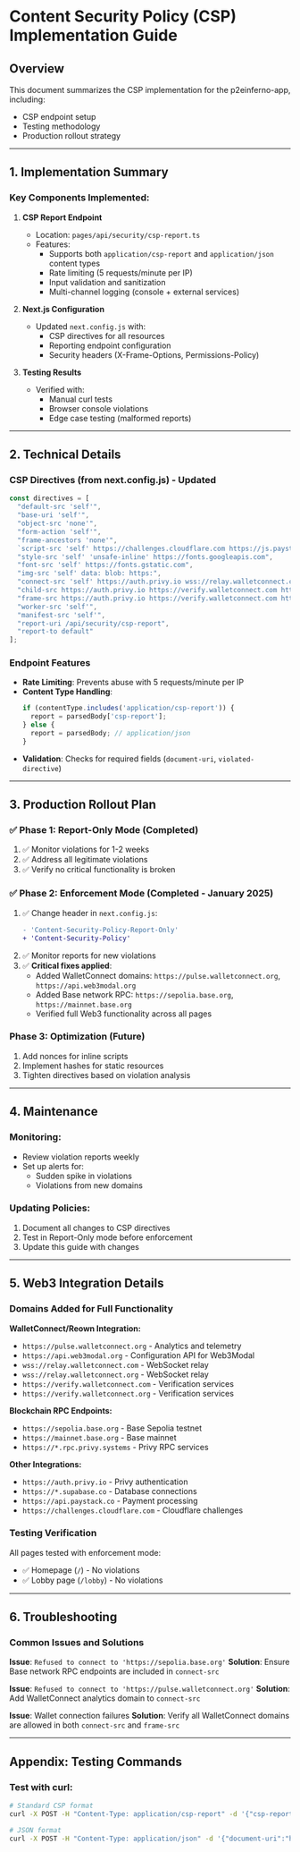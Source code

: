 # Content Security Policy (CSP) Implementation Guide

## Overview
This document summarizes the CSP implementation for the p2einferno-app, including:
- CSP endpoint setup
- Testing methodology
- Production rollout strategy

---

## 1. Implementation Summary

### Key Components Implemented:
1. **CSP Report Endpoint**
   - Location: `pages/api/security/csp-report.ts`
   - Features:
     - Supports both `application/csp-report` and `application/json` content types
     - Rate limiting (5 requests/minute per IP)
     - Input validation and sanitization
     - Multi-channel logging (console + external services)

2. **Next.js Configuration**
   - Updated `next.config.js` with:
     - CSP directives for all resources
     - Reporting endpoint configuration
     - Security headers (X-Frame-Options, Permissions-Policy)

3. **Testing Results**
   - Verified with:
     - Manual curl tests
     - Browser console violations
     - Edge case testing (malformed reports)

---

## 2. Technical Details

### CSP Directives (from next.config.js) - Updated
```javascript
const directives = [
  "default-src 'self'",
  "base-uri 'self'",
  "object-src 'none'",
  "form-action 'self'",
  "frame-ancestors 'none'",
  `script-src 'self' https://challenges.cloudflare.com https://js.paystack.co${process.env.NODE_ENV === 'development' ? " 'unsafe-eval'" : ""}`,
  "style-src 'self' 'unsafe-inline' https://fonts.googleapis.com",
  "font-src 'self' https://fonts.gstatic.com",
  "img-src 'self' data: blob: https:",
  "connect-src 'self' https://auth.privy.io wss://relay.walletconnect.com wss://relay.walletconnect.org wss://www.walletlink.org https://*.rpc.privy.systems https://explorer-api.walletconnect.com https://*.supabase.co https://api.paystack.co https://pulse.walletconnect.org https://api.web3modal.org https://sepolia.base.org https://mainnet.base.org",
  "child-src https://auth.privy.io https://verify.walletconnect.com https://verify.walletconnect.org",
  "frame-src https://auth.privy.io https://verify.walletconnect.com https://verify.walletconnect.org https://challenges.cloudflare.com https://checkout.paystack.com https://js.paystack.co https://*.paystack.com",
  "worker-src 'self'",
  "manifest-src 'self'",
  "report-uri /api/security/csp-report",
  "report-to default"
];
```

### Endpoint Features
- **Rate Limiting**: Prevents abuse with 5 requests/minute per IP
- **Content Type Handling**:
  ```typescript
  if (contentType.includes('application/csp-report')) {
    report = parsedBody['csp-report'];
  } else {
    report = parsedBody; // application/json
  }
  ```
- **Validation**: Checks for required fields (`document-uri`, `violated-directive`)

---

## 3. Production Rollout Plan

### ✅ Phase 1: Report-Only Mode (Completed)
1. ✅ Monitor violations for 1-2 weeks
2. ✅ Address all legitimate violations
3. ✅ Verify no critical functionality is broken

### ✅ Phase 2: Enforcement Mode (Completed - January 2025)
1. ✅ Change header in `next.config.js`:
   ```diff
   - 'Content-Security-Policy-Report-Only'
   + 'Content-Security-Policy'
   ```
2. ✅ Monitor reports for new violations
3. ✅ **Critical fixes applied**:
   - Added WalletConnect domains: `https://pulse.walletconnect.org`, `https://api.web3modal.org`
   - Added Base network RPC: `https://sepolia.base.org`, `https://mainnet.base.org`
   - Verified full Web3 functionality across all pages

### Phase 3: Optimization (Future)
1. Add nonces for inline scripts
2. Implement hashes for static resources
3. Tighten directives based on violation analysis

---

## 4. Maintenance

### Monitoring:
- Review violation reports weekly
- Set up alerts for:
  - Sudden spike in violations
  - Violations from new domains

### Updating Policies:
1. Document all changes to CSP directives
2. Test in Report-Only mode before enforcement
3. Update this guide with changes

---

## 5. Web3 Integration Details

### Domains Added for Full Functionality
**WalletConnect/Reown Integration:**
- `https://pulse.walletconnect.org` - Analytics and telemetry
- `https://api.web3modal.org` - Configuration API for Web3Modal
- `wss://relay.walletconnect.com` - WebSocket relay
- `wss://relay.walletconnect.org` - WebSocket relay
- `https://verify.walletconnect.com` - Verification services
- `https://verify.walletconnect.org` - Verification services

**Blockchain RPC Endpoints:**
- `https://sepolia.base.org` - Base Sepolia testnet
- `https://mainnet.base.org` - Base mainnet
- `https://*.rpc.privy.systems` - Privy RPC services

**Other Integrations:**
- `https://auth.privy.io` - Privy authentication
- `https://*.supabase.co` - Database connections
- `https://api.paystack.co` - Payment processing
- `https://challenges.cloudflare.com` - Cloudflare challenges

### Testing Verification
All pages tested with enforcement mode:
- ✅ Homepage (`/`) - No violations
- ✅ Lobby page (`/lobby`) - No violations  

---

## 6. Troubleshooting

### Common Issues and Solutions

**Issue**: `Refused to connect to 'https://sepolia.base.org'`
**Solution**: Ensure Base network RPC endpoints are included in `connect-src`

**Issue**: `Refused to connect to 'https://pulse.walletconnect.org'`
**Solution**: Add WalletConnect analytics domain to `connect-src`

**Issue**: Wallet connection failures
**Solution**: Verify all WalletConnect domains are allowed in both `connect-src` and `frame-src`

---

## Appendix: Testing Commands

### Test with curl:
```bash
# Standard CSP format
curl -X POST -H "Content-Type: application/csp-report" -d '{"csp-report":{"document-uri":"https://example.com","violated-directive":"script-src-elem"}}' http://localhost:3000/api/security/csp-report

# JSON format
curl -X POST -H "Content-Type: application/json" -d '{"document-uri":"https://example.com","violated-directive":"style-src"}' http://localhost:3000/api/security/csp-report
```
